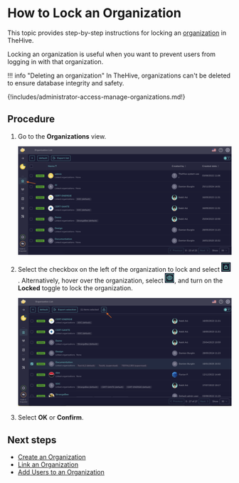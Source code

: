 # How to Lock an Organization

This topic provides step-by-step instructions for locking an [organization](about-organizations.md) in TheHive.

Locking an organization is useful when you want to prevent users from logging in with that organization.

!!! info "Deleting an organization"
    In TheHive, organizations can't be deleted to ensure database integrity and safety.

{!includes/administrator-access-manage-organizations.md!}

## Procedure

1. Go to the **Organizations** view.

    ![Organizations view](../../images/administration-guides/manage-organizations-organizations-view.png)

2. Select the checkbox on the left of the organization to lock and select ![Lock button](../../images/administration-guides/lock-button.png). Alternatively, hover over the organization, select ![Eye](../../images/administration-guides/manage-organizations-eye.png), and turn on the **Locked** toggle to lock the organization.

    ![Lock organization lock](../../images/administration-guides/lock-organization-lock.png)

3. Select **OK** or **Confirm**.

## Next steps

* [Create an Organization](create-an-organization.md)
* [Link an Organization](link-an-organization.md)
* [Add Users to an Organization](add-users-to-an-organization.md)

